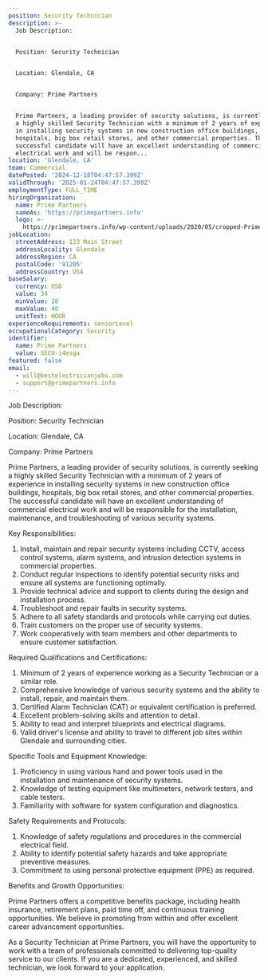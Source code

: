 ```yaml
---
position: Security Technician
description: >-
  Job Description:


  Position: Security Technician


  Location: Glendale, CA


  Company: Prime Partners


  Prime Partners, a leading provider of security solutions, is currently seeking
  a highly skilled Security Technician with a minimum of 2 years of experience
  in installing security systems in new construction office buildings,
  hospitals, big box retail stores, and other commercial properties. The
  successful candidate will have an excellent understanding of commercial
  electrical work and will be respon...
location: 'Glendale, CA'
team: Commercial
datePosted: '2024-12-18T04:47:57.399Z'
validThrough: '2025-01-24T04:47:57.399Z'
employmentType: FULL_TIME
hiringOrganization:
  name: Prime Partners
  sameAs: 'https://primepartners.info'
  logo: >-
    https://primepartners.info/wp-content/uploads/2020/05/cropped-Prime-Partners-Logo-NO-BG-1-1.png
jobLocation:
  streetAddress: 123 Main Street
  addressLocality: Glendale
  addressRegion: CA
  postalCode: '91205'
  addressCountry: USA
baseSalary:
  currency: USD
  value: 34
  minValue: 28
  maxValue: 40
  unitText: HOUR
experienceRequirements: seniorLevel
occupationalCategory: Security
identifier:
  name: Prime Partners
  value: SECU-i4esga
featured: false
email:
  - will@bestelectricianjobs.com
  - support@primepartners.info
---
```




Job Description:

Position: Security Technician

Location: Glendale, CA

Company: Prime Partners

Prime Partners, a leading provider of security solutions, is currently seeking a highly skilled Security Technician with a minimum of 2 years of experience in installing security systems in new construction office buildings, hospitals, big box retail stores, and other commercial properties. The successful candidate will have an excellent understanding of commercial electrical work and will be responsible for the installation, maintenance, and troubleshooting of various security systems.

Key Responsibilities:

1. Install, maintain and repair security systems including CCTV, access control systems, alarm systems, and intrusion detection systems in commercial properties.
2. Conduct regular inspections to identify potential security risks and ensure all systems are functioning optimally.
3. Provide technical advice and support to clients during the design and installation process.
4. Troubleshoot and repair faults in security systems.
5. Adhere to all safety standards and protocols while carrying out duties.
6. Train customers on the proper use of security systems.
7. Work cooperatively with team members and other departments to ensure customer satisfaction.

Required Qualifications and Certifications:

1. Minimum of 2 years of experience working as a Security Technician or a similar role.
2. Comprehensive knowledge of various security systems and the ability to install, repair, and maintain them.
3. Certified Alarm Technician (CAT) or equivalent certification is preferred.
4. Excellent problem-solving skills and attention to detail.
5. Ability to read and interpret blueprints and electrical diagrams.
6. Valid driver's license and ability to travel to different job sites within Glendale and surrounding cities.

Specific Tools and Equipment Knowledge:

1. Proficiency in using various hand and power tools used in the installation and maintenance of security systems.
2. Knowledge of testing equipment like multimeters, network testers, and cable testers.
3. Familiarity with software for system configuration and diagnostics.

Safety Requirements and Protocols:

1. Knowledge of safety regulations and procedures in the commercial electrical field.
2. Ability to identify potential safety hazards and take appropriate preventive measures.
3. Commitment to using personal protective equipment (PPE) as required.

Benefits and Growth Opportunities:

Prime Partners offers a competitive benefits package, including health insurance, retirement plans, paid time off, and continuous training opportunities. We believe in promoting from within and offer excellent career advancement opportunities.

As a Security Technician at Prime Partners, you will have the opportunity to work with a team of professionals committed to delivering top-quality service to our clients. If you are a dedicated, experienced, and skilled technician, we look forward to your application.
